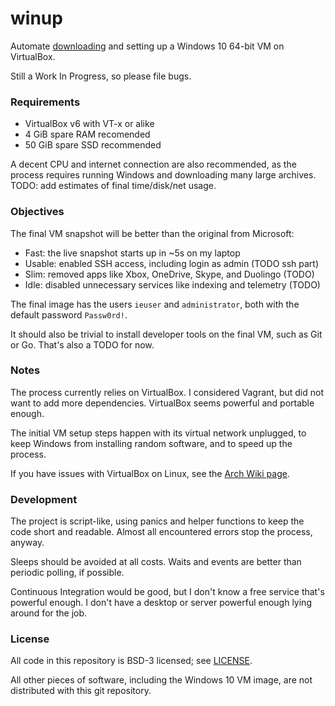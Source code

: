 # winup

Automate
[downloading](https://developer.microsoft.com/en-us/microsoft-edge/tools/vms/)
and setting up a Windows 10 64-bit VM on VirtualBox.

Still a Work In Progress, so please file bugs.

### Requirements

* VirtualBox v6 with VT-x or alike
* 4 GiB spare RAM recomended
* 50 GiB spare SSD recommended

A decent CPU and internet connection are also recommended, as the process
requires running Windows and downloading many large archives. TODO: add
estimates of final time/disk/net usage.

### Objectives

The final VM snapshot will be better than the original from Microsoft:

* Fast: the live snapshot starts up in ~5s on my laptop
* Usable: enabled SSH access, including login as admin (TODO ssh part)
* Slim: removed apps like Xbox, OneDrive, Skype, and Duolingo (TODO)
* Idle: disabled unnecessary services like indexing and telemetry (TODO)

The final image has the users `ieuser` and `administrator`, both with the
default password `Passw0rd!`.

It should also be trivial to install developer tools on the final VM, such as
Git or Go. That's also a TODO for now.

### Notes

The process currently relies on VirtualBox. I considered Vagrant, but did not
want to add more dependencies. VirtualBox seems powerful and portable enough.

The initial VM setup steps happen with its virtual network unplugged, to keep
Windows from installing random software, and to speed up the process.

If you have issues with VirtualBox on Linux, see the [Arch Wiki
page](https://wiki.archlinux.org/index.php/VirtualBox).

### Development

The project is script-like, using panics and helper functions to keep the code
short and readable. Almost all encountered errors stop the process, anyway.

Sleeps should be avoided at all costs. Waits and events are better than periodic
polling, if possible.

Continuous Integration would be good, but I don't know a free service that's
powerful enough. I don't have a desktop or server powerful enough lying around
for the job.

### License

All code in this repository is BSD-3 licensed; see [LICENSE]().

All other pieces of software, including the Windows 10 VM image, are not
distributed with this git repository.
